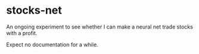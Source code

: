 # stocks-net
An ongoing experiment to see whether I can make a neural net trade stocks with a profit.

Expect no documentation for a while.
